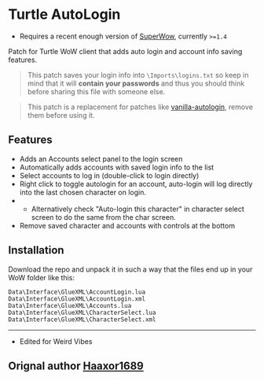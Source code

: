 # Turtle AutoLogin

* Requires a recent enough version of [SuperWow](https://github.com/balakethelock/SuperWoW/), currently `>=1.4`  

Patch for Turtle WoW client that adds auto login and account info saving features.

> This patch saves your login info into `\Imports\logins.txt` so keep in mind that it will **contain your passwords** and thus you should think before sharing this file with someone else.  

> This patch is a replacement for patches like [vanilla-autologin](https://github.com/Haaxor1689/vanilla-autologin), remove them before using it.  

## Features

- Adds an Accounts select panel to the login screen
- Automatically adds accounts with saved login info to the list
- Select accounts to log in (double-click to login directly)
- Right click to toggle autologin for an account, auto-login will log directly into the last chosen character on login.
- - Alternatively check "Auto-login this character" in character select screen to do the same from the char screen.
- Remove saved character and accounts with controls at the bottom

## Installation

Download the repo and unpack it in such a way that the files end up in your WoW folder like this:
```
Data\Interface\GlueXML\AccountLogin.lua
Data\Interface\GlueXML\AccountLogin.xml
Data\Interface\GlueXML\Accounts.lua
Data\Interface\GlueXML\CharacterSelect.lua
Data\Interface\GlueXML\CharacterSelect.xml
```

---
* Edited for Weird Vibes
## Orignal author [Haaxor1689](https://github.com/Haaxor1689)
